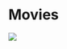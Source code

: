 # Movies

<p>
     <img src="https://build.appcenter.ms/v0.1/apps/1769524d-d19f-4947-b0e3-a62b3e051f80/branches/master/badge"/>
  </p>


